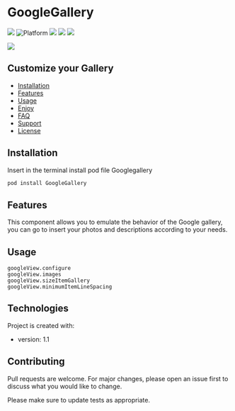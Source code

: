 # GoogleGallery

<img src="https://img.shields.io/github/v/tag/AndreaDiFrancia/GoogleGallery"> <img src="https://camo.githubusercontent.com/6aa54765065588bea4f609e058bf2e05c5783090/68747470733a2f2f696d672e736869656c64732e696f2f636f636f61706f64732f702f496d61676555492e7376673f7374796c653d666c6174" alt="Platform" data-canonical-src="https://img.shields.io/cocoapods/p/ImageUI.svg?style=flat" style="max-width:100%;"> <img src="https://img.shields.io/github/repo-size/AndreaDiFrancia/GoogleGallery"> <img src="https://img.shields.io/github/last-commit/AndreaDiFrancia/GoogleGallery"> <img src="https://img.shields.io/github/contributors/AndreaDiFrancia/GoogleGallery">


                                      
					

![](GoogleComponents.gif)

## Customize your Gallery
* [Installation](#installation)
* [Features](#features)
* [Usage](#usage)
* [Enjoy](#setup)
* [FAQ](#faq)
* [Support](#support)
* [License](#license)

## Installation
Insert in the terminal install pod file Googlegallery
```bash
pod install GoogleGallery
```
	
## Features
This component allows you to emulate the behavior of the Google gallery, you can go to insert your photos and descriptions according to your needs.
	
## Usage
```
googleView.configure
googleView.images
googleView.sizeItemGallery
googleView.minimumItemLineSpacing
```

## Technologies
Project is created with:
* version: 1.1

## Contributing
Pull requests are welcome. For major changes, please open an issue first to discuss what you would like to change.

Please make sure to update tests as appropriate.
